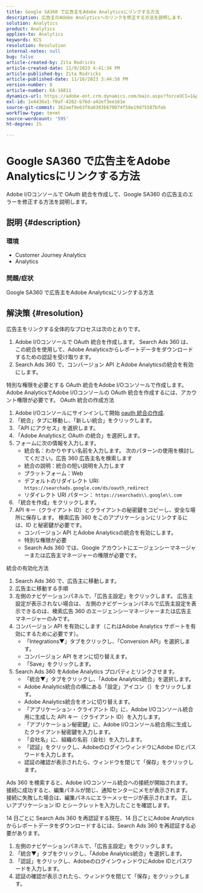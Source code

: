```yaml
---
title: Google SA360 で広告主をAdobe Analyticsにリンクする方法
description: 広告主のAdobe Analyticsへのリンクを修正する方法を説明します。
solution: Analytics
product: Analytics
applies-to: Analytics
keywords: KCS
resolution: Resolution
internal-notes: null
bug: false
article-created-by: Zita Rodricks
article-created-date: 11/9/2023 4:41:34 PM
article-published-by: Zita Rodricks
article-published-date: 11/16/2023 3:44:58 PM
version-number: 8
article-number: KA-16811
dynamics-url: https://adobe-ent.crm.dynamics.com/main.aspx?forceUCI=1&pagetype=entityrecord&etn=knowledgearticle&id=4b21d7d5-1e7f-ee11-8179-6045bd006b3d
exl-id: 1e4436a1-f0af-4282-b76d-a42ef3ee161e
source-git-commit: 362aef9e63f8a0303b670074f58e19d75587bfeb
workflow-type: tm+mt
source-wordcount: '595'
ht-degree: 1%

---
```


# Google SA360 で広告主をAdobe Analyticsにリンクする方法


Adobe I/Oコンソールで OAuth 統合を作成して、Google SA360 の広告主のエラーを修正する方法を説明します。

## 説明 {#description}


### <b>環境</b>

- Customer Journey Analytics
- Analytics




### <b>問題/症状</b>

Google SA360 で広告主をAdobe Analyticsにリンクする方法


## 解決策 {#resolution}


広告主をリンクする全体的なプロセスは次のとおりです。

1. Adobe I/Oコンソールで OAuth 統合を作成します。 Search Ads 360 は、この統合を使用して、Adobe Analyticsからレポートデータをダウンロードするための認証を受け取ります。
2. Search Ads 360 で、コンバージョン API とAdobe Analyticsの統合を有効にします。


特別な権限を必要とする OAuth 統合をAdobe I/Oコンソールで作成します。 Adobe AnalyticsでAdobe I/Oコンソールの OAuth 統合を作成するには、アカウント権限が必要です。 OAuth 統合の作成方法

1. Adobe I/Oコンソールにサインインして開始 [oauth 統合の作成](https://developer.adobe.com/developer-console/docs/guides/#!AdobeDocs/adobeio-auth/master/AuthenticationOverview/OAuthIntegration.md).
2. 「統合」タブに移動し、「新しい統合」をクリックします。
3. 「API にアクセス」を選択します。
4. 「Adobe Analyticsと OAuth の統合」を選択します。
5. フォームに次の情報を入力します。
   - 統合名：わかりやすい名前を入力します。 次のパターンの使用を検討してください。広告 360 広告主名を検索します
   - 統合の説明：統合の短い説明を入力します
   - プラットフォーム：Web
   - デフォルトのリダイレクト URI: `https://searchads.google.com/ds/oauth_redirect`
   - リダイレクト URI パターン： `https://searchads\\.google\\.com`
6. 「統合を作成」をクリックします。
7. API キー（クライアント ID）とクライアントの秘密鍵をコピーし、安全な場所に保存します。 検索広告 360 をこのアプリケーションにリンクするには、ID と秘密鍵が必要です。
   - コンバージョン API とAdobe Analyticsの統合を有効にします。
   - 特別な権限が必要
   - Search Ads 360 では、Google アカウントにエージェンシーマネージャーまたは広告主マネージャーの権限が必要です。


統合の有効化方法

1. Search Ads 360 で、広告主に移動します。
2. 広告主に移動する手順
3. 左側のナビゲーションパネルで、「広告主設定」をクリックします。    広告主設定が表示されない場合は、 左側のナビゲーションパネルで広告主設定を表示できるのは、検索広告 360 のエージェンシーマネージャーまたは広告主マネージャーのみです。
4. コンバージョン API を有効にします（これはAdobe Analytics サポートを有効にするために必要です）。
   - 「Integrations▼」タブをクリックし、「Conversion API」を選択します。
   - コンバージョン API をオンに切り替えます。
   - 「Save」をクリックします。
5. Search Ads 360 をAdobe Analytics プロパティとリンクさせます。
   - 「統合▼」タブをクリックし、「Adobe Analytics統合」を選択します。
   - Adobe Analytics統合の横にある「設定」アイコン（）をクリックします。
   - Adobe Analytics統合をオンに切り替えます。
   - 「アプリケーション・クライアント ID」に、Adobe I/Oコンソール統合用に生成した API キー（クライアント ID）を入力します。
   - 「アプリケーション秘密鍵」に、Adobe I/Oコンソール統合用に生成したクライアント秘密鍵を入力します。
   - 「会社名」に、組織の名前（会社）を入力します。
   - 「認証」をクリックし、AdobeのログインウィンドウにAdobe IDとパスワードを入力します。
   - 認証の確認が表示されたら、ウィンドウを閉じて「保存」をクリックします。


Ads 360 を検索すると、Adobe I/Oコンソール統合への接続が開始されます。 接続に成功すると、編集パネルが閉じ、通知センターにメモが表示されます。 接続に失敗した場合は、編集パネルにエラーメッセージが表示されます。 正しいアプリケーション ID とシークレットを入力したことを確認します。

14 日ごとに Search Ads 360 を再認証する現在、14 日ごとにAdobe Analyticsからレポートデータをダウンロードするには、Search Ads 360 を再認証する必要があります。

1. 左側のナビゲーションパネルで、「広告主設定」をクリックします。
2. 「統合▼」タブをクリックし、「Adobe Analytics統合」を選択します。
3. 「認証」をクリックし、AdobeのログインウィンドウにAdobe IDとパスワードを入力します。
4. 認証の確認が表示されたら、ウィンドウを閉じて「保存」をクリックします。
